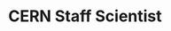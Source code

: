 ---
draft: false
name: "Stephen Dolan"
title: "CERN Staff Scientist"
description: "Measuring and modelling neutrino interactions for T2K, ICARUS and DUNE"
avatar: {
    src: "/member-photos/stephen.png",
    alt: "Stephen Dolan"
}
publishDate: "2022-11-08 15:39"
---